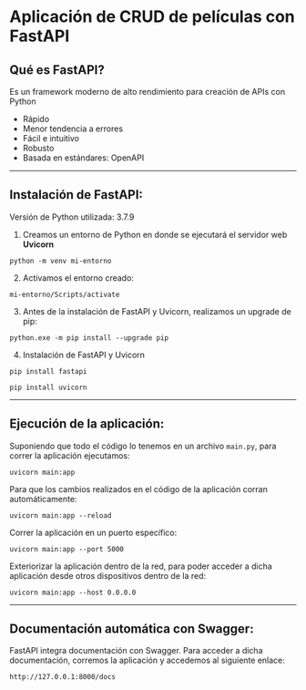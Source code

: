 # Aplicación de CRUD de películas con FastAPI

## Qué es FastAPI?
Es un framework moderno de alto rendimiento para creación de APIs con Python
* Rápido
* Menor tendencia a errores
* Fácil e intuitivo
* Robusto
* Basada en estándares: OpenAPI

---

## Instalación de FastAPI:
Versión de Python utilizada: 3.7.9

1. Creamos un entorno de Python en donde se ejecutará el servidor web **Uvicorn**
```
python -m venv mi-entorno
```
2. Activamos el entorno creado:
```
mi-entorno/Scripts/activate
```
3. Antes de la instalación de FastAPI y Uvicorn, realizamos un upgrade de pip:
```
python.exe -m pip install --upgrade pip
```
4. Instalación de FastAPI y Uvicorn
```
pip install fastapi
```
```
pip install uvicorn
```

---

## Ejecución de la aplicación:
Suponiendo que todo el código lo tenemos en un archivo ```main.py```, para correr la aplicación ejecutamos:
```
uvicorn main:app
```
Para que los cambios realizados en el código de la aplicación corran automáticamente:
```
uvicorn main:app --reload
```
Correr la aplicación en un puerto específico:
```
uvicorn main:app --port 5000
```
Exteriorizar la aplicación dentro de la red, para poder acceder a dicha aplicación desde otros dispositivos dentro de la red:
```
uvicorn main:app --host 0.0.0.0
```

---

## Documentación automática con Swagger:
FastAPI integra documentación con Swagger. Para acceder a dicha documentación, corremos la aplicación y accedemos al siguiente enlace:
```
http://127.0.0.1:8000/docs
```

